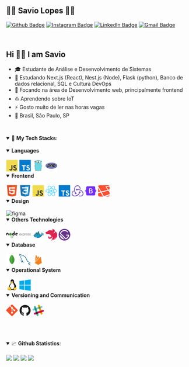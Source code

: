 ## :man_technologist: Savio Lopes 🏳️‍🌈

[![Github Badge](https://img.shields.io/badge/-Github-373737?style=flat&logo=Github&logoColor=white)](https://github.com/savio-2-lopes)
[![Instagram Badge](https://img.shields.io/badge/-Instagram-8a3ab9?style=flat&logo=instagram&logoColor=white)](https://www.instagram.com/savioaugulopes/)
[![LinkedIn Badge](https://img.shields.io/badge/-LinkedIn-blue?style=flat&logo=linkedin&logoColor=white)](https://www.linkedin.com/in/savio-lopes/)
[![Gmail Badge](https://img.shields.io/badge/-Gmail-c14438?style=flat&logo=gmail&logoColor=white)](mailto:savio.dev.lopes@gmail.com)

<br>

<h2> Hi 👋🏽 I am Savio </h2>

- 🎓 Estudante de Análise e Desenvolvimento de Sistemas
- 🔭 Estudando Next.js (React), Nest.js (Node), Flask (python), Banco de dados relacional, SQL e Cultura DevOps
- 🎯 Focando na área de Desenvolvimento web, principalmente frontend
- ⛵ Aprendendo sobre IoT
- ⚡ Gosto muito de ler nas horas vagas
- 🧭 Brasil, São Paulo, SP

<br>
 
<a id="tech"></a>

<details open>
  <summary>🚀 
    <strong>My Tech Stacks</strong>:
  </summary>
  
  <br>

 <details open>
  <summary>
    <strong> Languages</strong> 
  </summary>

  <br>

  <a style="text-decoration: none;" href="https://developer.mozilla.org/en-US/docs/Web/JavaScript"> 
   <img src="https://raw.githubusercontent.com/devicons/devicon/master/icons/javascript/javascript-original.svg" alt="javascript" width="32" height="32" />
  </a>

  <a style="text-decoration: none;" href="https://www.typescriptlang.org/"> 
   <img src="https://raw.githubusercontent.com/devicons/devicon/master/icons/typescript/typescript-original.svg" alt="typescript" width="32" height="32" />
  </a>

  <a style="text-decoration: none;" href="https://golang.org/"> 
   <img src="https://raw.githubusercontent.com/devicons/devicon/master/icons/go/go-original.svg" alt="golang" width="32" height="32" />
  </a>

  <a style="text-decoration: none;" href="https://www.php.net/"> 
   <img src="https://raw.githubusercontent.com/devicons/devicon/master/icons/php/php-original.svg" alt="css3" width="32" height="32" />
  </a>
</details>

<details open>
 <summary>
    <strong> Frontend</strong> 
 </summary>

 <br>

 <a style="text-decoration: none;" href="https://www.w3.org/html/"> 
   <img src="https://raw.githubusercontent.com/devicons/devicon/master/icons/html5/html5-original.svg" alt="html5" width="32" height="32" />
 </a>
 <a style="text-decoration: none;" href="https://www.w3schools.com/css/"> 
   <img src="https://raw.githubusercontent.com/devicons/devicon/master/icons/css3/css3-original.svg" alt="css3" width="32" height="32" />
 </a>
 <a style="text-decoration: none;" href="https://developer.mozilla.org/en-US/docs/Web/JavaScript"> 
  <img src="https://raw.githubusercontent.com/devicons/devicon/master/icons/javascript/javascript-original.svg" alt="javascript" width="32" height="32"/>
 </a>
 <a style="text-decoration: none;" href="https://reactjs.org/"> 
  <img src="https://raw.githubusercontent.com/devicons/devicon/master/icons/react/react-original.svg" alt="react" width="32" height="32" />
 </a>
 <a style="text-decoration: none;" href="https://www.typescriptlang.org/" > 
   <img src="https://raw.githubusercontent.com/devicons/devicon/master/icons/typescript/typescript-original.svg" alt="typescript" width="32" height="32" />
 </a>
 <a style="text-decoration: none;" href="https://redux.js.org"> 
   <img src="https://raw.githubusercontent.com/devicons/devicon/master/icons/redux/redux-original.svg" alt="redux" width="32" height="32" />
 </a>
 <a style="text-decoration: none;" href="https://getbootstrap.com/"> 
   <img src="https://raw.githubusercontent.com/devicons/devicon/master/icons/bootstrap/bootstrap-plain.svg" alt="bootstrap" width="32" height="32" />
 </a>
 <a style="text-decoration: none;" href="https://laravel.com/"> 
   <img src="https://raw.githubusercontent.com/devicons/devicon/master/icons/laravel/laravel-plain.svg" alt="laravel" width="32" height="32" />
 </a>
</details>

<details open>
  <summary>
   <strong> Design</strong> 
 </summary>

 <br>

 <a style="text-decoration: none;" href="https://www.figma.com/"> 
  <img src="https://www.vectorlogo.zone/logos/figma/figma-icon.svg" alt="figma" width="32" height="32" />
 </a>
</details>

<details open>
  <summary>
   <strong> Others Technologies</strong> 
 </summary>
  
 <br>

 <a style="text-decoration:none" href="https://nodejs.org"> 
    <img src="https://raw.githubusercontent.com/devicons/devicon/master/icons/nodejs/nodejs-original-wordmark.svg" alt="nodejs" width="32" height="32" />
 </a>
 <a style="text-decoration: none;" href="https://expressjs.com"> 
    <img src="https://raw.githubusercontent.com/devicons/devicon/master/icons/express/express-original-wordmark.svg" alt="express" width="32" height="32" />
 </a> 
 <a style="text-decoration: none;" href="https://www.docker.com/">
    <img src="https://raw.githubusercontent.com/devicons/devicon/master/icons/docker/docker-original.svg" alt="docker" width="32" height="32"/>
 </a>

 <a style="text-decoration: none;" href="https://nestjs.com/">
    <img src="https://raw.githubusercontent.com/devicons/devicon/master/icons/nestjs/nestjs-plain.svg" alt="nestjs" width="32" height="32" />
 </a>

 <a style="text-decoration: none;" href="https://www.gatsbyjs.com/">
    <img src="https://raw.githubusercontent.com/devicons/devicon/master/icons/gatsby/gatsby-original.svg" alt="gatsbyjs" width="32" height="32" />
 </a>
</details>

<details open>
  <summary>
  <strong> Database</strong> 
 </summary>

 <br>

 <a style="text-decoration:none" href="https://www.mongodb.com/"> 
   <img src="https://raw.githubusercontent.com/devicons/devicon/master/icons/mongodb/mongodb-original.svg" alt="mongodb" width="32" height="32" />
 </a>
 <a style="text-decoration:none" href="https://www.mysql.com/"> 
    <img src="https://raw.githubusercontent.com/devicons/devicon/master/icons/mysql/mysql-original.svg" alt="mysql" width="32" height="32" />
 </a>
 <a style="text-decoration:none" href="https://firebase.google.com/">
    <img src="https://raw.githubusercontent.com/devicons/devicon/master/icons/firebase/firebase-plain.svg" alt="firebase" width="32" height="32" />
 </a>
</details>

<details open>
  <summary>
    <strong> Operational System</strong> 
 </summary>

 <br>

 <a style="text-decoration: none;" href="https://ubuntu.com/">
    <img src="https://raw.githubusercontent.com/devicons/devicon/c7d326b6009e60442abc35fa45706d6f30ee4c8e/icons/linux/linux-original.svg" alt="linux" width="32" height="32" />
 </a>
 <a style="text-decoration: none;" href="https://www.microsoft.com/pt-br/software-download/windows10/">
    <img src="https://raw.githubusercontent.com/devicons/devicon/c7d326b6009e60442abc35fa45706d6f30ee4c8e/icons/windows8/windows8-original.svg" alt="window" width="32" height="32" />
 </a>
</details>

<details open>
  <summary>
   <strong> Versioning and Communication</strong> 
  </summary>

<br>

 <a style="text-decoration: none;" href="https://git-scm.com"> 
    <img src="https://raw.githubusercontent.com/devicons/devicon/master/icons/git/git-original.svg" alt="git" width="32" height="32" />
 </a>
 <a style="text-decoration: none;" href="https://github.com/savio-2-lopes/"> 
    <img src="https://raw.githubusercontent.com/devicons/devicon/master/icons/github/github-original.svg" alt="express" width="32" height="32" />
 </a>
 <a style="text-decoration: none;" href="https://slack.com/intl/pt-br">
    <img src="https://raw.githubusercontent.com/devicons/devicon/master/icons/slack/slack-original.svg" alt="slack" width="32" height="32" />
 </a>
</details>

<a id="skill"></a>

<br><br>

<details open>
  <summary>📈 <b>Github Statistics</b>:</summary>
  
  <br>
        
  <div> 
     <a style="text-decoration: none;" href="#">
      <img width="450px" src="https://github-readme-stats.vercel.app/api?username=savio-2-lopes&show_icons=true&include_all_commits=true&count_private=true&&hide=issues&theme=tokyonight"/>
    </a>
    <a style="text-decoration: none;" href="#">
      <img width="332px" src="https://github-readme-stats.vercel.app/api/top-langs/?username=savio-2-lopes&layout=compact&theme=tokyonight">
    </a>    
    <a style="text-decoration: none;" href="#">
     <img width="450px" src="https://github-readme-streak-stats.herokuapp.com/?user=savio-2-lopes&layout=compact&theme=tokyonight" />
    </a>
    <a style="text-decoration: none;" href="https://wakatime.com">
     <img src="https://github-readme-stats.vercel.app/api/wakatime?username=savio-2-lopes&theme=tokyonight&title_color=FFF" />
    </a>
  </div>
</details>
